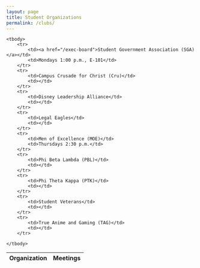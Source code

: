 ```yaml
---
layout: page
title: Student Organizations
permalink: /clubs/
---
```


<table class="table table-striped">
	<thead>
		<tr>
			<th>Organization</th>
			<th>Meetings</th>
		</tr>
	</thead>

	<tbody>
		<tr>
			<td><a href="/exec-board">Student Government Association (SGA)</a></td>
			<td>Mondays 1:00 p.m., E-101</td>
		</tr>
		<tr>
			<td>Campus Crusade for Christ (Cru)</td>
			<td></td>
		</tr>
		<tr>
			<td>Disney Leadership Alliance</td>
			<td></td>
		</tr>
		<tr>
			<td>Legal Eagles</td>
			<td></td>
		</tr>
		<tr>
			<td>Men of Excellence (MOE)</td>
			<td>Thursdays 2:30 p.m.</td>
		</tr>
		<tr>
			<td>Phi Beta Lambda (PBL)</td>
			<td></td>
		</tr>
		<tr>
			<td>Phi Theta Kappa (PTK)</td>
			<td></td>
		</tr>
		<tr>
			<td>Student Veterans</td>
			<td></td>
		</tr>
		<tr>
			<td>True Anime and Gaming (TAG)</td>
			<td></td>
		</tr>

	</tbody>
</table>